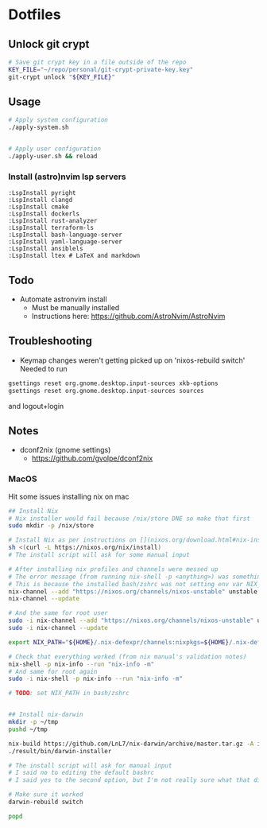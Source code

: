 # Dotfiles

## Unlock git crypt

```bash
# Save git crypt key in a file outside of the repo
KEY_FILE="~/repo/personal/git-crypt-private-key.key"
git-crypt unlock "${KEY_FILE}"
```

## Usage

```bash
# Apply system configuration
./apply-system.sh


# Apply user configuration
./apply-user.sh && reload

```

### Install (astro)nvim lsp servers

```vim
:LspInstall pyright
:LspInstall clangd
:LspInstall cmake
:LspInstall dockerls
:LspInstall rust-analyzer
:LspInstall terraform-ls
:LspInstall bash-language-server
:LspInstall yaml-language-server
:LspInstall ansiblels
:LspInstall ltex # LaTeX and markdown
```

## Todo

- Automate astronvim install
  - Must be manually installed
  - Instructions here: https://github.com/AstroNvim/AstroNvim

## Troubleshooting

- Keymap changes weren't getting picked up on 'nixos-rebuild switch'
  Needed to run

```bash
gsettings reset org.gnome.desktop.input-sources xkb-options
gsettings reset org.gnome.desktop.input-sources sources
```

and logout+login

## Notes

- dconf2nix (gnome settings)
  - https://github.com/gvolpe/dconf2nix

### MacOS

Hit some issues installing nix on mac

```bash
## Install Nix
# Nix installer would fail because /nix/store DNE so make that first
sudo mkdir -p /nix/store

# Install Nix as per instructions on [](nixos.org/download.html#nix-install-macos)
sh <(curl -L https://nixos.org/nix/install)
# The install script will ask for some manual input

# After installing nix profiles and channels were messed up
# The error message (from running nix-shell -p <anything>) was something along the lines of 'nix <nixpkgs> was not found in the nix search path'
# This is because the installed bash/zshrc was not setting env var NIX_PATH or adding any channels
nix-channel --add "https://nixos.org/channels/nixos-unstable" unstable # Note this is the unstable repo, not a set version
nix-channel --update

# And the same for root user
sudo -i nix-channel --add "https://nixos.org/channels/nixos-unstable" unstable # Note this is the unstable repo, not a set version
sudo -i nix-channel --update

export NIX_PATH="${HOME}/.nix-defexpr/channels:nixpkgs=${HOME}/.nix-defexpr/channels/unstable" # Again, unstable repo

# Check that everything worked (from nix manual's validation notes)
nix-shell -p nix-info --run "nix-info -m"
# And same for root again
sudo -i nix-shell -p nix-info --run "nix-info -m"

# TODO: set NIX_PATH in bash/zshrc


## Install nix-darwin
mkdir -p ~/tmp
pushd ~/tmp

nix-build https://github.com/LnL7/nix-darwin/archive/master.tar.gz -A installer
./result/bin/darwin-installer

# The install script will ask for manual input
# I said no to editing the default bashrc
# I said yes to the second option, but I'm not really sure what that did

# Make sure it worked
darwin-rebuild switch

popd

```
